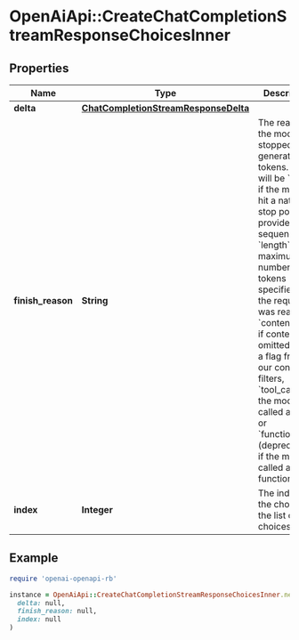 # OpenAiApi::CreateChatCompletionStreamResponseChoicesInner

## Properties

| Name | Type | Description | Notes |
| ---- | ---- | ----------- | ----- |
| **delta** | [**ChatCompletionStreamResponseDelta**](ChatCompletionStreamResponseDelta.md) |  |  |
| **finish_reason** | **String** | The reason the model stopped generating tokens. This will be &#x60;stop&#x60; if the model hit a natural stop point or a provided stop sequence, &#x60;length&#x60; if the maximum number of tokens specified in the request was reached, &#x60;content_filter&#x60; if content was omitted due to a flag from our content filters, &#x60;tool_calls&#x60; if the model called a tool, or &#x60;function_call&#x60; (deprecated) if the model called a function.  |  |
| **index** | **Integer** | The index of the choice in the list of choices. |  |

## Example

```ruby
require 'openai-openapi-rb'

instance = OpenAiApi::CreateChatCompletionStreamResponseChoicesInner.new(
  delta: null,
  finish_reason: null,
  index: null
)
```

